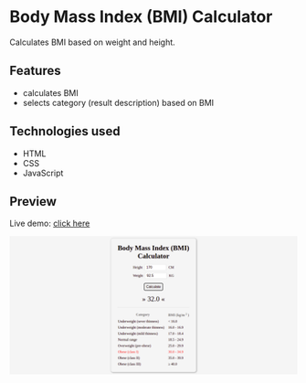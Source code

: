 # Body Mass Index (BMI) Calculator

Calculates BMI based on weight and height.

## Features

- calculates BMI
- selects category (result description) based on BMI

## Technologies used

- HTML
- CSS
- JavaScript

## Preview

Live demo: [click here](https://pawelpohland.github.io/bmi-calculator/)

[![App screenshot](preview.png "Preview - screenshot")](https://pawelpohland.github.io/bmi-calculator/)
